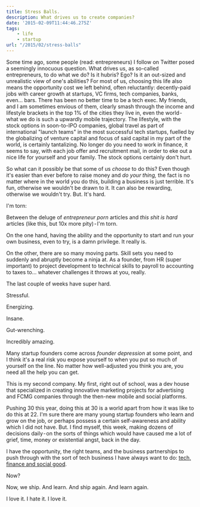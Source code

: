 ```yaml
---
title: Stress Balls.
description: What drives us to create companies?
date: '2015-02-09T11:44:46.275Z'
tags:
    - life
    - startup
url: "/2015/02/stress-balls"
---
```


Some time ago, some people (read: entrepreneurs) I follow on Twitter posed a seemingly innocuous question. What drives us, as so-called entrepreneurs, to do what we do? Is it hubris? Ego? Is it an out-sized and unrealistic view of one's abilities? For most of us, choosing this life also means the opportunity cost we left behind, often reluctantly: decently-paid jobs with career growth at startups, VC firms, tech companies, banks, even… bars. There has been no better time to be a tech exec. My friends, and I am sometimes envious of them, clearly smash through the income and lifestyle brackets in the top 1% of the cities they live in, even the world - what we do is such a upwardly mobile trajectory. The lifestyle, with the stock options in soon-to-IPO companies, global travel as part of international "launch teams" in the most successful tech startups, fuelled by the globalizing of venture capital and focus of said capital in my part of the world, is certainly tantalizing. No longer do you need to work in finance, it seems to say, with each job offer and recruitment mail, in order to eke out a nice life for yourself and your family. The stock options certainly don't hurt.

So what can it possibly be that some of us _choose_ to do this? Even though it's easier than ever before to raise money and _do your thing,_ the fact is no matter where in the world you do this, building a business is just terrible. It's fun, otherwise we wouldn't be drawn to it. It can also be rewarding, otherwise we wouldn't try. But. It's hard.

I'm torn:

Between the deluge of _entrepreneur porn_ articles and _this shit is hard_ articles (like this, but 10x more pity) - I'm torn.

On the one hand, having the ability and the opportunity to start and run your own business, even to try, is a damn privilege. It really is.

On the other, there are so many moving parts. Skill sets you need to suddenly and abruptly become a ninja at. As a founder, from HR (super important) to project development to technical skills to payroll to accounting to taxes to… whatever challenges it throws at you, really.

The last couple of weeks have super hard.

Stressful.

Energizing.

Insane.

Gut-wrenching.

Incredibly amazing.

Many startup founders come across _founder depression_ at some point, and I think it's a real risk you expose yourself to when you put so much of yourself on the line. No matter how well-adjusted you think you are, you need all the help you can get.

This is my second company. My first, right out of school, was a dev house that specialized in creating innovative marketing projects for advertising and FCMG companies through the then-new mobile and social platforms.

Pushing 30 this year, doing this at 30 is a world apart from how it was like to do this at 22. I'm sure there are many young startup founders who learn and grow on the job, or perhaps possess a certain self-awareness and ability which I did not have. But. I find myself, this week, making dozens of decisions daily - on the sorts of things which would have caused me a lot of grief, time, money or existential angst, back in the day.

I have the opportunity, the right teams, and the business partnerships to push through with the sort of tech business I have always want to do: [tech, finance and social good](http://www.wobe.io).

Now?

Now, we ship. And learn. And ship again. And learn again.

I love it. I hate it. I love it.